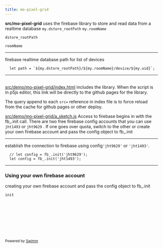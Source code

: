 ```yaml
---
title: mo-pixel-grid
---
```

**src/mo-pixel-grid** uses the firebase library to store and read data from a realtime database `my.dstore_rootPath` `my.roomName`

<SwmToken path="/src/demo/mo-pixel-grid/dstore_device_event.js" pos="25:11:11" line-data="  let path = `${my.dstore_rootPath}/${my.roomName}/device/${my.uid}`;">`dstore_rootPath`</SwmToken>

<SwmToken path="/src/demo/mo-pixel-grid/dstore_device_event.js" pos="25:17:17" line-data="  let path = `${my.dstore_rootPath}/${my.roomName}/device/${my.uid}`;">`roomName`</SwmToken>

<SwmSnippet path="/src/demo/mo-pixel-grid/dstore_device_event.js" line="25">

---

firebase realtime database path for list of devices

```
  let path = `${my.dstore_rootPath}/${my.roomName}/device/${my.uid}`;
```

---

</SwmSnippet>

\
<SwmPath>[src/demo/mo-pixel-grid/index.html](/src/demo/mo-pixel-grid/index.html)</SwmPath> includes the library. When the script is in p5js editor, this link will be directly to the github pages for the library.

The query append to each `src=` reference in index file is to force reload from the cache for github pages or other deploy.

<SwmPath>[src/demo/mo-pixel-grid/a_sketch.js](/src/demo/mo-pixel-grid/a_sketch.js)</SwmPath> Access to firebase begins in with the fb\_.init call. There are two free firebase config accounts that you can use `jht1493` or `jht9629` . If one goes over quota, switch to the other or create your own firebase account and pass the config object to fb\_.init

<SwmSnippet path="/src/demo/mo-pixel-grid/a_sketch.js" line="18">

---

establish the connection to firebase using config`'jht9629'` or `'jht1493'`.

```
  // let config = fb_.init('jht9629');
  let config = fb_.init('jht1493');
```

---

</SwmSnippet>

### Using your own firebase account

creating your own firebase account and pass the config object to fb\_.init&nbsp;

<SwmToken path="/src/demo/mo-pixel-grid/a_sketch.js" pos="18:11:11" line-data="  // let config = fb_.init(&#39;jht9629&#39;);">`init`</SwmToken>

&nbsp;

&nbsp;

&nbsp;

&nbsp;

<SwmMeta version="3.0.0" repo-id="Z2l0aHViJTNBJTNBcDVtb0xpYnJhcnklM0ElM0Ftb2xhYi1pdHA=" repo-name="p5moLibrary"><sup>Powered by [Swimm](https://app.swimm.io/)</sup></SwmMeta>
